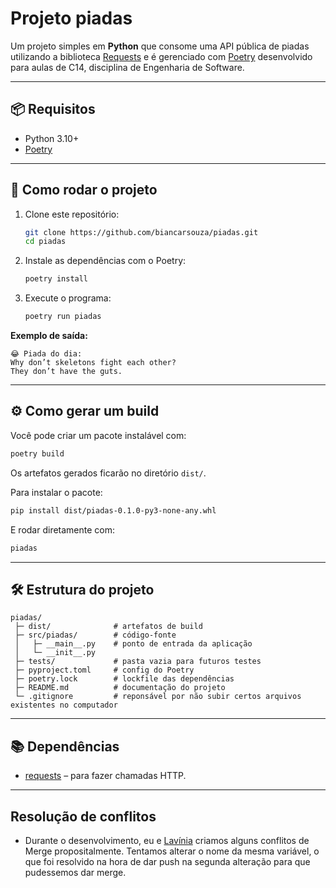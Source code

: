 # Projeto piadas

Um projeto simples em **Python** que consome uma API pública de piadas utilizando a biblioteca [Requests](https://docs.python-requests.org/) e é gerenciado com [Poetry](https://python-poetry.org/) desenvolvido para aulas de C14, disciplina de Engenharia de Software.

---

## 📦 Requisitos

- Python 3.10+
- [Poetry](https://python-poetry.org/docs/#installation)

---

## 🚀 Como rodar o projeto

1. Clone este repositório:
   ```bash
   git clone https://github.com/biancarsouza/piadas.git
   cd piadas
   ```

2. Instale as dependências com o Poetry:
   ```bash
   poetry install
   ```

3. Execute o programa:
   ```bash
   poetry run piadas
   ```

**Exemplo de saída:**
```
😂 Piada do dia:
Why don’t skeletons fight each other?
They don’t have the guts.
```

---

## ⚙️ Como gerar um build

Você pode criar um pacote instalável com:
```bash
poetry build
```

Os artefatos gerados ficarão no diretório `dist/`.

Para instalar o pacote:
```bash
pip install dist/piadas-0.1.0-py3-none-any.whl
```

E rodar diretamente com:
```bash
piadas
```

---

## 🛠 Estrutura do projeto

```
piadas/
 ├─ dist/              # artefatos de build
 ├─ src/piadas/        # código-fonte
 │   ├─ __main__.py    # ponto de entrada da aplicação
 │   └─ __init__.py
 ├─ tests/             # pasta vazia para futuros testes
 ├─ pyproject.toml     # config do Poetry
 ├─ poetry.lock        # lockfile das dependências
 ├─ README.md          # documentação do projeto
 └─ .gitignore         # reponsável por não subir certos arquivos existentes no computador
```

---

## 📚 Dependências

- [requests](https://pypi.org/project/requests/) – para fazer chamadas HTTP.

---

## Resolução de conflitos

- Durante o desenvolvimento, eu e [Lavínia](github.com/laviniaribeiro) criamos alguns conflitos de Merge propositalmente. Tentamos alterar o nome da mesma variável, o que foi resolvido na hora de dar push na segunda alteração para que pudessemos dar merge.
